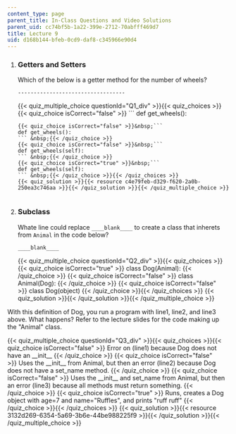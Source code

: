 ```yaml
---
content_type: page
parent_title: In-Class Questions and Video Solutions
parent_uid: cc74bf5b-1a22-399e-2712-70abfff469d7
title: Lecture 9
uid: d168b144-bfeb-0cd9-daf8-c345966e90d4
---
```


1.  ### Getters and Setters
    
      
    
    Which of the below is a getter method for the number of wheels?
    
    ```
    ----------------------------------
    ```
    
    {{< quiz_multiple_choice questionId="Q1_div" >}}{{< quiz_choices >}}{{< quiz_choice isCorrect="false" >}}&nbsp;```
    def get_wheels():
    ``` &nbsp;{{< /quiz_choice >}}
    {{< quiz_choice isCorrect="false" >}}&nbsp;```
    def get_wheels():
    ``` &nbsp;{{< /quiz_choice >}}
    {{< quiz_choice isCorrect="false" >}}&nbsp;```
    def get_wheels(self):
    ``` &nbsp;{{< /quiz_choice >}}
    {{< quiz_choice isCorrect="true" >}}&nbsp;```
    def get_wheels(self):
    ``` &nbsp;{{< /quiz_choice >}}{{< /quiz_choices >}}
    {{< quiz_solution >}}{{< resource c4e79feb-d329-f620-2a0b-250ea3c746aa >}}{{< /quiz_solution >}}{{< /quiz_multiple_choice >}}
  
3.  ### Subclass
    
      
    
    Whate line could replace `____blank____` to create a class that inherets from `Animal` in the code below?
    
    ```
    ____blank____
    ```
    
    {{< quiz_multiple_choice questionId="Q2_div" >}}{{< quiz_choices >}}{{< quiz_choice isCorrect="true" >}}&nbsp;class Dog(Animal):&nbsp;{{< /quiz_choice >}}
    {{< quiz_choice isCorrect="false" >}}&nbsp;class Animal(Dog):&nbsp;{{< /quiz_choice >}}
    {{< quiz_choice isCorrect="false" >}}&nbsp;class Dog(object)&nbsp;{{< /quiz_choice >}}{{< /quiz_choices >}}
    {{< quiz_solution >}}{{< /quiz_solution >}}{{< /quiz_multiple_choice >}}
    
  

With this definition of Dog, you run a program with line1, line2, and line3 above. What happens? Refer to the lecture slides for the code making up the "Animal" class.

{{< quiz_multiple_choice questionId="Q3_div" >}}{{< quiz_choices >}}{{< quiz_choice isCorrect="false" >}}&nbsp;Error on (line1) because Dog does not have an \_\_init\_\_&nbsp;{{< /quiz_choice >}}
{{< quiz_choice isCorrect="false" >}}&nbsp;Uses the \_\_init\_\_ from Animal, but then an error (line2) because Dog does not have a set\_name method.&nbsp;{{< /quiz_choice >}}
{{< quiz_choice isCorrect="false" >}}&nbsp;Uses the \_\_init\_\_ and set\_name from Animal, but then an error (line3) because all methods must return something.&nbsp;{{< /quiz_choice >}}
{{< quiz_choice isCorrect="true" >}}&nbsp;Runs, creates a Dog object with age=7 and name="Ruffles", and prints "ruff ruff"&nbsp;{{< /quiz_choice >}}{{< /quiz_choices >}}
{{< quiz_solution >}}{{< resource 3132d269-6354-5a69-3b6e-44be988225f9 >}}{{< /quiz_solution >}}{{< /quiz_multiple_choice >}}